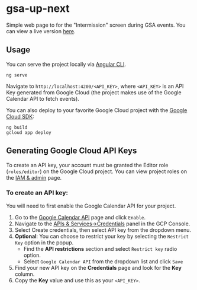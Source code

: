# gsa-up-next
Simple web page to for the "Intermission" screen during GSA events. You can view a live version [here](https://analog-figure-224304.appspot.com/AIzaSyDWyz_0HbtIRkJmd02RLyozUXiwXnJrTAU).

## Usage
You can serve the project locally via [Angular CLI](https://cli.angular.io/).
```
ng serve
```
Navigate to `http://localhost:4200/<API_KEY>`, where `<API_KEY>` is an API Key generated from Google Cloud (the project makes use of the Google Calendar API to fetch events).

You can also deploy to your favorite Google Cloud project with the [Google Cloud SDK](https://cloud.google.com/sdk/):
```
ng build
gcloud app deploy
```

## Generating Google Cloud API Keys
To create an API key, your account must be granted the Editor role (`roles/editor`) on the Google Cloud project. You can view project roles on the [IAM & admin](https://console.cloud.google.com/iam-admin/iam) page.

### To create an API key:
You will need to first enable the Google Calendar API for your project.
1. Go to the [Google Calendar API](https://console.cloud.google.com/apis/library/calendar-json.googleapis.com) page and click `Enable`.
2. Navigate to the [APIs & Services→Credentials](https://console.cloud.google.com/apis/credentials) panel in the GCP Console.
3. Select Create credentials, then select API key from the dropdown menu.
4. **Optional**: You can choose to restrict your key by selecting the `Restrict Key` option in the popup.
    - Find the **API restrictions** section and select `Restrict key` radio option.
    -  Select `Google Calendar API` from the dropdown list and click `Save`
5. Find your new API key on the **Credentials** page and look for the **Key** column.
6. Copy the **Key** value and use this as your `<API_KEY>`.
